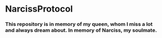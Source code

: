 # NarcissProtocol
### This repository is in memory of my queen, whom I miss a lot and always dream about. In memory of Narciss, my soulmate.

